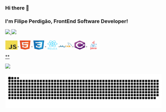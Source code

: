 ### Hi there 👋

### I'm Filipe Perdigão, FrontEnd Software Developer!

<div>
<a href="https://github.com/filipeplima">
  <img heigth="180em" src="https://github-readme-stats.vercel.app/api?      username=filipeplima&show_icons=false=dracula&theme=dark&include_all_commits=true&count_private=true">
  <img heigth="180em" src="https://github-readme-stats.vercel.app/api/top-langs/?username=filipeplima&layout=compact&langs_count=16&theme=dark">
  </div>
  
  
  <div style="display: inline_block"><br>

<img align="center" alt="Filipe-Js" height="30" width="40" src="https://github.com/devicons/devicon/blob/master/icons/javascript/javascript-original.svg">
<img align="center" alt="Filipe-Html" height="30" width="40" src="https://github.com/devicons/devicon/blob/master/icons/html5/html5-original.svg">
<img align="center" alt="Filipe-Css" height="30" width="40" src="https://github.com/devicons/devicon/blob/master/icons/css3/css3-original.svg">
<img align="center" alt="Filipe-React" height="30" width="40" src="https://github.com/devicons/devicon/blob/master/icons/react/react-original-wordmark.svg">
<img align="center" alt="Filipe-Mysql" height="30" width="40" src="https://github.com/devicons/devicon/blob/master/icons/mysql/mysql-original-wordmark.svg">
<img align="center" alt="Filipe-C#" height="30" width="40" src="https://github.com/devicons/devicon/blob/master/icons/csharp/csharp-original.svg">
<img align="center" alt="Filipe-Java" height="30" width="40" src="https://github.com/devicons/devicon/blob/master/icons/java/java-original-wordmark.svg">
  
</div>

  **
  
 <div>
   <a href="https://www.linkedin.com/in/filipeplima" target="_blank"><img src="https://img.shields.io/badge/LinkedIn-0077B5?style=for-the-badge&logo=linkedin&logoColor=white" target="_blank"></a>
  </div>

  ![](https://github.com/Platane/snk/raw/output/github-contribution-grid-snake.svg)
  
